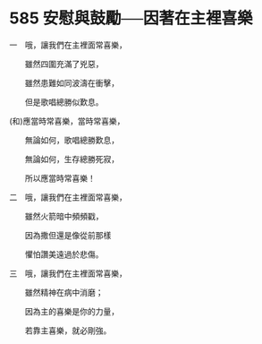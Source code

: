 # 585 安慰與鼓勵──因著在主裡喜樂

一　哦，讓我們在主裡面常喜樂，

　　雖然四圍充滿了兇惡，

　　雖然患難如同波濤在衝擊，

　　但是歌唱總勝似歎息。

(和)應當時常喜樂，當時常喜樂，

　　無論如何，歌唱總勝歎息，

　　無論如何，生存總勝死寂，

　　所以應當時常喜樂！

二　哦，讓我們在主裡面常喜樂，

　　雖然火箭暗中頻頻戳，

　　因為撒但還是像從前那樣

　　懼怕讚美遠過於悲傷。

三　哦，讓我們在主裡面常喜樂，

　　雖然精神在病中消磨；

　　因為主的喜樂是你的力量，

　　若靠主喜樂，就必剛強。

